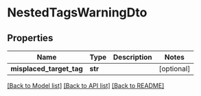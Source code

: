 # NestedTagsWarningDto

## Properties
Name | Type | Description | Notes
------------ | ------------- | ------------- | -------------
**misplaced_target_tag** | **str** |  | [optional] 

[[Back to Model list]](../README.md#documentation-for-models) [[Back to API list]](../README.md#documentation-for-api-endpoints) [[Back to README]](../README.md)


